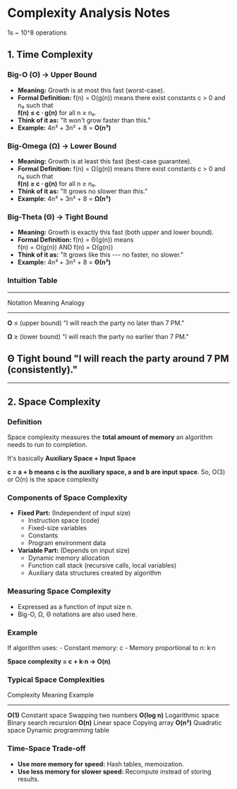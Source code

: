 # Complexity Analysis Notes

1s ~ 10^8 operations

## 1. Time Complexity

### Big-O (O) → Upper Bound

-   **Meaning:** Growth is at most this fast (worst-case).
-   **Formal Definition:** f(n) = O(g(n)) means there exist constants c
    \> 0 and n₀ such that\
    **f(n) ≤ c · g(n)** for all n ≥ n₀.
-   **Think of it as:** "It won't grow faster than this."
-   **Example:** 4n³ + 3n² + 8 = **O(n³)**

### Big-Omega (Ω) → Lower Bound

-   **Meaning:** Growth is at least this fast (best-case guarantee).
-   **Formal Definition:** f(n) = Ω(g(n)) means there exist constants c
    \> 0 and n₀ such that\
    **f(n) ≥ c · g(n)** for all n ≥ n₀.
-   **Think of it as:** "It grows no slower than this."
-   **Example:** 4n³ + 3n² + 8 = **Ω(n³)**

### Big-Theta (Θ) → Tight Bound

-   **Meaning:** Growth is exactly this fast (both upper and lower
    bound).
-   **Formal Definition:** f(n) = Θ(g(n)) means\
    f(n) = O(g(n)) AND f(n) = Ω(g(n))
-   **Think of it as:** "It grows like this --- no faster, no slower."
-   **Example:** 4n³ + 3n² + 8 = **Θ(n³)**

### Intuition Table

  -----------------------------------------------------------------------
  Notation           Meaning                           Analogy
  ------------------ --------------------------------- ------------------
  **O**              ≤ (upper bound)                   "I will reach the
                                                       party no later
                                                       than 7 PM."

  **Ω**              ≥ (lower bound)                   "I will reach the
                                                       party no earlier
                                                       than 7 PM."

  **Θ**              Tight bound                       "I will reach the
                                                       party around 7 PM
                                                       (consistently)."
  -----------------------------------------------------------------------

------------------------------------------------------------------------

## 2. Space Complexity

### Definition

Space complexity measures the **total amount of memory** an algorithm
needs to run to completion.

It's basically **Auxiliary Space + Input Space**

**c = a + b means c is the auxiliary space, a and b are input space**. So, O(3) or O(n) is the space complexity


### Components of Space Complexity

-   **Fixed Part:** (Independent of input size)
    -   Instruction space (code)
    -   Fixed-size variables
    -   Constants
    -   Program environment data
-   **Variable Part:** (Depends on input size)
    -   Dynamic memory allocation
    -   Function call stack (recursive calls, local variables)
    -   Auxiliary data structures created by algorithm

### Measuring Space Complexity

-   Expressed as a function of input size n.
-   Big-O, Ω, Θ notations are also used here.

### Example

If algorithm uses: - Constant memory: c - Memory proportional to n: k·n

**Space complexity = c + k·n → O(n)**

### Typical Space Complexities

  Complexity     Meaning             Example
  -------------- ------------------- ---------------------------
  **O(1)**       Constant space      Swapping two numbers
  **O(log n)**   Logarithmic space   Binary search recursion
  **O(n)**       Linear space        Copying array
  **O(n²)**      Quadratic space     Dynamic programming table

### Time-Space Trade-off

-   **Use more memory for speed:** Hash tables, memoization.
-   **Use less memory for slower speed:** Recompute instead of storing
    results.


